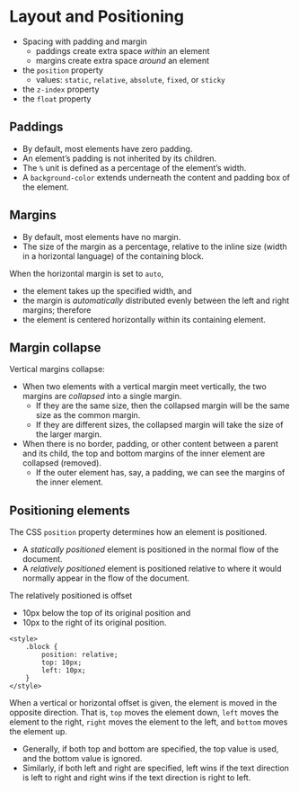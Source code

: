 # Layout and Positioning

- Spacing with padding and margin
  - paddings create extra space *within* an element
  - margins create extra space *around* an element
- the `position` property
  - values: `static`, `relative`, `absolute`, `fixed`, or `sticky`
- the `z-index` property
- the `float` property

## Paddings

- By default, most elements have zero padding.
- An element’s padding is not inherited by its children.
- The `%` unit is defined as a percentage of the element’s width.
- A `background-color` extends underneath the content and padding box of the element.

## Margins

- By default, most elements have no margin.
- The size of the margin as a percentage, relative to the inline size (width in a horizontal language) of the containing block.

When the horizontal margin is set to `auto`,

- the element takes up the specified width, and
- the margin is *automatically* distributed evenly between the left and right margins; therefore
- the element is centered horizontally within its containing element.

## Margin collapse

Vertical margins collapse:

- When two elements with a vertical margin meet vertically, the two margins are *collapsed* into a single margin.
  - If they are the same size, then the collapsed margin will be the same size as the common margin.
  - If they are different sizes, the collapsed margin will take the size of the larger margin.
- When there is no border, padding, or other content between a parent and its child, the top and bottom margins of the inner element are collapsed (removed).
  - If the outer element has, say, a padding, we can see the margins of the inner element.

## Positioning elements

The CSS `position` property determines how an element is positioned.

- A *statically positioned* element is positioned in the normal flow of the document.
- A *relatively positioned* element is positioned relative to where it would normally appear in the flow of the document.

The relatively positioned is offset

- 10px below the top of its original position and
- 10px to the right of its original position.

```
<style>
    .block {
        position: relative;
        top: 10px;
        left: 10px;
    }
</style>
```

When a vertical or horizontal offset is given, the element is moved in the opposite direction. That is, `top` moves the element down, `left` moves the element to the right, `right` moves the element to the left, and `bottom` moves the element up.

- Generally, if both top and bottom are specified, the top value is used, and the bottom value is ignored.
- Similarly, if both left and right are specified, left wins if the text direction is left to right and right wins if the text direction is right to left.



